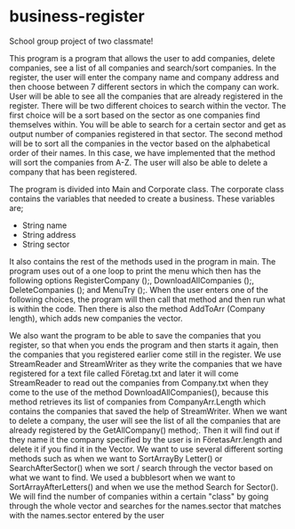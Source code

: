 # business-register

School group project of two classmate!

This program is a program that allows the user to add companies, delete companies, see a list of all companies and search/sort companies. In the register, the user will enter the company name and company address and then choose between 7 different sectors in which the company can work. User will be able to see all the companies that are already registered in the register. There will be two different choices to search within the vector. The first choice will be a sort based on the sector as one
companies find themselves within. You will be able to search for a certain sector and get as output number of companies registered in that sector. The second method will be to sort all the companies in the vector based on the alphabetical order of their names. In this case, we have implemented that
the method will sort the companies from A-Z. The user will also be able to delete a company that has been registered.


The program is divided into Main and Corporate class. The corporate class contains the variables that needed to create a business. These variables are;
- String name
- String address
- String sector

It also contains the rest of the methods used in the program in main. The program uses
out of a one loop to print the menu which then has the following options RegisterCompany ();,
DownloadAllCompanies ();, DeleteCompanies (); and MenuTry ();. When the user enters one of the
following choices, the program will then call that method and then run what is within
the code. Then there is also the method AddToArr (Company length), which adds new companies
the vector.


We also want the program to be able to save the companies that you register, so that when you
ends the program and then starts it again, then the companies that you registered earlier come
still in the register. We use StreamReader and StreamWriter as they write
the companies that we have registered for a text file called Företag.txt and later it will come
StreamReader to read out the companies from Company.txt when they come to the use of the method
DownloadAllCompanies(), because this method retrieves its list of companies from CompanyArr.Length
which contains the companies that saved the help of StreamWriter.
When we want to delete a company, the user will see the list of all the companies that are already
registered by the GetAllCompany() method;. Then it will find out if they name it
the company specified by the user is in FöretasArr.length and delete it if you find it in the Vector.
We want to use several different sorting methods such as when we want to SortArrayBy Letter()
or SearchAfterSector() when we sort / search through the vector based on what we want to find. We used
a bubblesort when we want to SortArrayAfterLetters() and when we use the method
Search for Sector(). We will find the number of companies within a certain "class" by going through the whole vector
and searches for the names.sector that matches with the names.sector entered by the user
